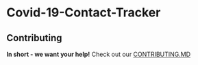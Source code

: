 # Covid-19-Contact-Tracker


## Contributing
**In short - we want your help!** Check out our [CONTRIBUTING.MD](./.github/contributing.md)
